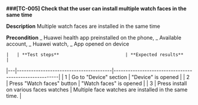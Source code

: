**###[TC-005] Check that the user can install multiple watch faces in the same time**

**Description**
Multiple watch faces are installed in the same time

**Precondition**
_ Huawei health app preinstalled on the phone,
_ Available account,
_ Huawei watch,
_ App opened on device

    |   | **Test steps**                         | **Expected results**                                  |

|---|----------------------------------------|-------------------------------------------------------|
| 1 | Go to "Device" section | "Device" is opened |
| 2 | Press "Watch faces" button | "Watch faces" is opened |
| 3 | Press install on various faces watches | Multiple face watches are installed in the same time. |
